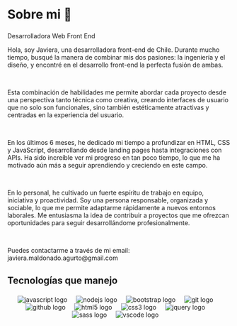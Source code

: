 <h1 align="left">Sobre mi 👋</h1>

###

<p align="left">Desarrolladora Web Front End</p>

<p align="left">Hola, soy Javiera, una desarrolladora front-end de Chile. Durante mucho tiempo, busqué la manera de combinar mis dos pasiones: la ingeniería y el diseño, y encontré en el desarrollo front-end la perfecta fusión de ambas.</p> 
<br>  
<p>Esta combinación de habilidades me permite abordar cada proyecto desde una perspectiva tanto técnica como creativa, creando interfaces de usuario que no solo son funcionales, sino también estéticamente atractivas y centradas en la experiencia del usuario.</p>
<br>
<p>En los últimos 6 meses, he dedicado mi tiempo a profundizar en HTML, CSS y JavaScript, desarrollando desde landing pages hasta integraciones con APIs. Ha sido increíble ver mi progreso en tan poco tiempo, lo que me ha motivado aún más a seguir aprendiendo y creciendo en este campo.</p>
<br>
<p>En lo personal, he cultivado un fuerte espíritu de trabajo en equipo, iniciativa y proactividad. Soy una persona responsable, organizada y sociable, lo que me permite adaptarme rápidamente a nuevos entornos laborales. Me entusiasma la idea de contribuir a proyectos que me ofrezcan oportunidades para seguir desarrollándome profesionalmente.</p>
<br>
<p>Puedes contactarme a través de mi email: javiera.maldonado.agurto@gmail.com</p>


<h2 align="left">Tecnologías que manejo</h2>

###

<div align="center">
  <img src="https://img.shields.io/badge/JavaScript-323330?style=for-the-badge&logo=javascript&logoColor=F7DF1E" alt="javascript logo"  />
  <img width="12" />
  <img src="https://img.shields.io/badge/Node%20js-339933?style=for-the-badge&logo=nodedotjs&logoColor=white" alt="nodejs logo"  />
  <img width="12" />
  <img src="https://img.shields.io/badge/Bootstrap-563D7C?style=for-the-badge&logo=bootstrap&logoColor=white"  alt="bootstrap logo"  />
  <img width="12" />
  <img src="https://img.shields.io/badge/GIT-E44C30?style=for-the-badge&logo=git&logoColor=white"  alt="git logo"  />
  <img width="12" />
  <img src="https://img.shields.io/badge/GitHub-100000?style=for-the-badge&logo=github&logoColor=white"  alt="github logo"  />
  <img width="12" />
  <img src="https://img.shields.io/badge/HTML5-E34F26?style=for-the-badge&logo=html5&logoColor=white" alt="html5 logo"  />
  <img width="12" />
   <img src="https://img.shields.io/badge/CSS3-1572B6?style=for-the-badge&logo=css3&logoColor=white" alt="css3 logo"  />
  <img width="12" />
  <img src="https://img.shields.io/badge/jQuery-0769AD?style=for-the-badge&logo=jquery&logoColor=white"  alt="jquery logo"  />
  <img width="12" />
  <img src="https://img.shields.io/badge/Sass-CC6699?style=for-the-badge&logo=sass&logoColor=white" alt="sass logo"  />
  <img width="12" />
  <img src="https://img.shields.io/badge/VSCode-0078D4?style=for-the-badge&logo=visual%20studio%20code&logoColor=white" alt="vscode logo"  />
  <img width="12" />
</div>

###
